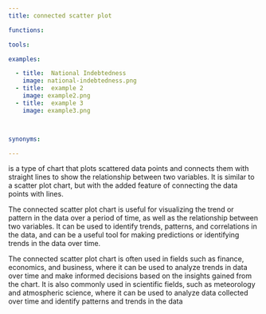 ```yaml
---
title: connected scatter plot

functions:

tools:

examples:

  - title:  National Indebtedness
    image: national-indebtedness.png
  - title:  example 2
    image: example2.png
  - title:  example 3
    image: example3.png



synonyms:

---
```


is a type of chart that plots scattered data points and connects them with straight lines to show the relationship between two variables. It is similar to a scatter plot chart, but with the added feature of connecting the data points with lines.


<!--more-->

The connected scatter plot chart is useful for visualizing the trend or pattern in the data over a period of time, as well as the relationship between two variables. It can be used to identify trends, patterns, and correlations in the data, and can be a useful tool for making predictions or identifying trends in the data over time.

The connected scatter plot chart is often used in fields such as finance, economics, and business, where it can be used to analyze trends in data over time and make informed decisions based on the insights gained from the chart. It is also commonly used in scientific fields, such as meteorology and atmospheric science, where it can be used to analyze data collected over time and identify patterns and trends in the data

[//]: # (Generated with GPT-3. @Todo rewrite)

[//]: # (see more: https://www.data-to-viz.com/graph/connectedscatter.html)

